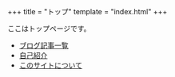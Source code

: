 +++
title = "トップ"
template = "index.html"
+++

ここはトップページです。

- [ブログ記事一覧](/entries/)
- [自己紹介](/profile/)
- [このサイトについて](/about/)
